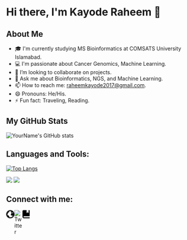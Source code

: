 # Hi there, I'm Kayode Raheem 👋

## About Me
- 🎓 I'm currently studying MS Bioinformatics at COMSATS University Islamabad.
- 💻 I'm passionate about Cancer Genomics, Machine Learning.
- 👯 I’m looking to collaborate on projects.
- 💬 Ask me about Bioinformatics, NGS, and Machine Learning.
- 📫 How to reach me: raheemkayode2017@gmail.com.
- 😄 Pronouns: He/His.
- ⚡ Fun fact: Traveling, Reading.

## My GitHub Stats
![YourName's GitHub stats](https://github-readme-stats.vercel.app/api?username=yourusername&show_icons=true&theme=radical)

## Languages and Tools:
[![Top Langs](https://github-readme-stats.vercel.app/api/top-langs/?username=yourusername&layout=compact)](https://github.com/anuraghazra/github-readme-stats)

<code><img height="20" src="Python"></code>
<code><img height="20" src="URL_to_icon_of_another_language_or_tool"></code>


## Connect with me:
[<img align="left" alt="LinkedIn" width="22px" src="https://raw.githubusercontent.com/iconic/open-iconic/master/svg/globe.svg" />](https://www.linkedin.com/in/raheemkayode01/)
[<img align="left" alt="Twitter" width="22px" src="https://raw.githubusercontent.com/iconic/open-iconic/master/svg/twitter.svg" />](https://twitter.com/yomikayode3)
[<img align="left" alt="Google Scholar" width="22px" src="https://raw.githubusercontent.com/iconic/open-iconic/master/svg/book.svg" />](https://scholar.google.com/citations?user=6i3ypWwAAAAJ&hl=en)


[linkedin]: https://www.linkedin.com/in/raheemkayode01
[twitter]: https://twitter.com/yomikayode3

<!-- This is a comment. Use comments to leave notes that won't be displayed in the final README -->
